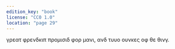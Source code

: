 ```yaml
---
edition_key: "book"
license: "CC0 1.0"
location: "page 29"
---
```

γρεατ φρενδκιπ προμισιδ φορ
μανι, ανδ τυυο ουνκες οφ θε θινγ.
